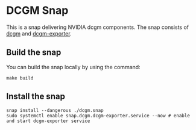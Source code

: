 # DCGM Snap

This is a snap delivering NVIDIA dcgm components.
The snap consists of [dcgm](https://developer.nvidia.com/dcgm) and [dcgm-exporter](https://github.com/NVIDIA/dcgm-exporter).

## Build the snap

You can build the snap locally by using the command:

```shell
make build
```

## Install the snap

```shell
snap install --dangerous ./dcgm.snap
sudo systemctl enable snap.dcgm.dcgm-exporter.service --now # enable and start dcgm-exporter service
```
